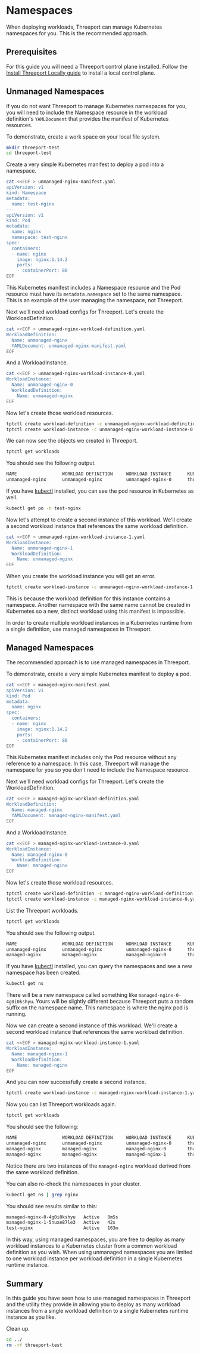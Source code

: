 # Namespaces

When deploying workloads, Threeport can manage Kubernetes namespaces for you.
This is the recommended approach.

## Prerequisites

For this guide you will need a Threeport control plane installed.  Follow the
[Install Threeport Locally guide](install-threeport-local.md) to install a local
control plane.

## Unmanaged Namespaces

If you do not want Threeport to manage Kubernetes namespaces for you, you will
need to include the Namespace resource in the workload definition's
`YAMLDocument` that provides the manifest of Kubernetes resources.

To demonstrate, create a work space on your local file system.

```bash
mkdir threeport-test
cd threeport-test
```

Create a very simple Kubernetes manifest to deploy a pod into a namespace.

```bash
cat <<EOF > unmanaged-nginx-manifest.yaml
apiVersion: v1
kind: Namespace
metadata:
  name: test-nginx
---
apiVersion: v1
kind: Pod
metadata:
  name: nginx
  namespace: test-nginx
spec:
  containers:
  - name: nginx
    image: nginx:1.14.2
    ports:
    - containerPort: 80
EOF
```

This Kubernetes manifest includes a Namespace resource and the Pod resource must
have its `metadata.namespace` set to the same namespace.  This is an example of
the user managing the namespace, not Threeport.

Next we'll need workload configs for Threeport.  Let's create the
WorkloadDefinition.

```bash
cat <<EOF > unmanaged-nginx-workload-definition.yaml
WorkloadDefinition:
  Name: unmanaged-nginx
  YAMLDocument: unmanaged-nginx-manifest.yaml
EOF
```

And a WorkloadInstance.

```bash
cat <<EOF > unmanaged-nginx-workload-instance-0.yaml
WorkloadInstance:
  Name: unmanaged-nginx-0
  WorkloadDefinition:
    Name: unmanaged-nginx
EOF
```

Now let's create those workload resources.

```bash
tptctl create workload-definition -c unmanaged-nginx-workload-definition.yaml
tptctl create workload-instance -c unmanaged-nginx-workload-instance-0.yaml
```

We can now see the objects we created in Threeport.

```bash
tptctl get workloads
```

You should see the following output.

```bash
NAME                 WORKLOAD DEFINITION     WORKLOAD INSTANCE      KUBERNETES RUNTIME INSTANCE     STATUS       AGE
unmanaged-nginx      unmanaged-nginx         unmanaged-nginx-0      threeport-dev                   Healthy      42s
```

If you have [kubectl](https://kubernetes.io/docs/tasks/tools/) installed, you
can see the pod resource in Kubernetes as well.

```bash
kubectl get po -n test-nginx
```

Now let's attempt to create a second instance of this workload.  We'll create a
second workload instance that references the same workload definition.

```bash
cat <<EOF > unmanaged-nginx-workload-instance-1.yaml
WorkloadInstance:
  Name: unmanaged-nginx-1
  WorkloadDefinition:
    Name: unmanaged-nginx
EOF
```

When you create the workload instance you will get an error.

```bash
tptctl create workload-instance -c unmanaged-nginx-workload-instance-1.yaml
```

This is because the workload definition for this instance contains a namespace.
Another namespace with the same name cannot be created in Kubernetes so a new,
distinct workload using this manifest is impossible.

In order to create multiple workload instances in a Kubernetes runtime from a
single definition, use managed namespaces in Threeport.

## Managed Namespaces

The recommended approach is to use managed namespaces in Threeport.

To demonstrate, create a very simple Kubernetes manifest to deploy a pod.

```bash
cat <<EOF > managed-nginx-manifest.yaml
apiVersion: v1
kind: Pod
metadata:
  name: nginx
spec:
  containers:
  - name: nginx
    image: nginx:1.14.2
    ports:
    - containerPort: 80
EOF
```

This Kubernetes manifest includes only the Pod resource without any reference to
a namespace.  In this case, Threeport will manage the namespace for you so you
don't need to include the Namespace resource.

Next we'll need workload configs for Threeport.  Let's create the
WorkloadDefinition.

```bash
cat <<EOF > managed-nginx-workload-definition.yaml
WorkloadDefinition:
  Name: managed-nginx
  YAMLDocument: managed-nginx-manifest.yaml
EOF
```

And a WorkloadInstance.

```bash
cat <<EOF > managed-nginx-workload-instance-0.yaml
WorkloadInstance:
  Name: managed-nginx-0
  WorkloadDefinition:
    Name: managed-nginx
EOF
```

Now let's create those workload resources.

```bash
tptctl create workload-definition -c managed-nginx-workload-definition.yaml
tptctl create workload-instance -c managed-nginx-workload-instance-0.yaml
```

List the Threeport workloads.

```bash
tptctl get workloads
```

You should see the following output.

```bash
NAME                 WORKLOAD DEFINITION     WORKLOAD INSTANCE      KUBERNETES RUNTIME INSTANCE     STATUS       AGE
unmanaged-nginx      unmanaged-nginx         unmanaged-nginx-0      threeport-dev-0                 Healthy      2h36m34s
managed-nginx        managed-nginx           managed-nginx-0        threeport-dev-0                 Healthy      1m22s
```

If you have [kubectl](https://kubernetes.io/docs/tasks/tools/) installed, you
can query the namespaces and see a new namespace has been created.

```bash
kubectl get ns
```

There will be a new namespace called something like
`managed-nginx-0-4g0i0kshyu`.  Yours will be slightly different because
Threeport puts a random suffix on the namespace name.  This namespace is where
the nginx pod is running.

Now we can create a second instance of this workload.  We'll create a
second workload instance that references the same workload definition.

```bash
cat <<EOF > managed-nginx-workload-instance-1.yaml
WorkloadInstance:
  Name: managed-nginx-1
  WorkloadDefinition:
    Name: managed-nginx
EOF
```

And you can now successfully create a second instance.

```bash
tptctl create workload-instance -c managed-nginx-workload-instance-1.yaml
```

Now you can list Threeport workloads again.

```bash
tptctl get workloads
```

You should see the following:

```bash
NAME                 WORKLOAD DEFINITION     WORKLOAD INSTANCE      KUBERNETES RUNTIME INSTANCE     STATUS       AGE
unmanaged-nginx      unmanaged-nginx         unmanaged-nginx-0      threeport-dev-0                 Healthy      2h45m35s
managed-nginx        managed-nginx           managed-nginx-0        threeport-dev-0                 Healthy      10m22s
managed-nginx        managed-nginx           managed-nginx-1        threeport-dev-0                 Healthy      2m58s
```

Notice there are two instances of the `managed-nginx` workload derived from the
same workload definition.

You can also re-check the namespaces in your cluster.

```bash
kubectl get ns | grep nginx
```

You should see results similar to this:

```bash
managed-nginx-0-4g0i0kshyu   Active   8m5s
managed-nginx-1-5nuxe87le3   Active   42s
test-nginx                   Active   163m
```

In this way, using managed namespaces, you are free to deploy as many workload
instances to a Kubernetes cluster from a common workload definition as you wish.
When using unmanaged namespaces you are limited to one workload instance per
workload definition in a single Kubernetes runtime instance.

## Summary

In this guide you have seen how to use managed namespaces in Threeport and the
utility they provide in allowing you to deploy as many workload instances from a
single workload definition to a single Kubernetes runtime instance as you like.

Clean up.

```bash
cd ../
rm -rf threeport-test
```
